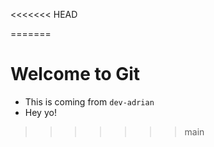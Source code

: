 <<<<<<< HEAD

=======

# Welcome to Git

- This is coming from `dev-adrian`
- Hey yo!

>>>>>>> main
